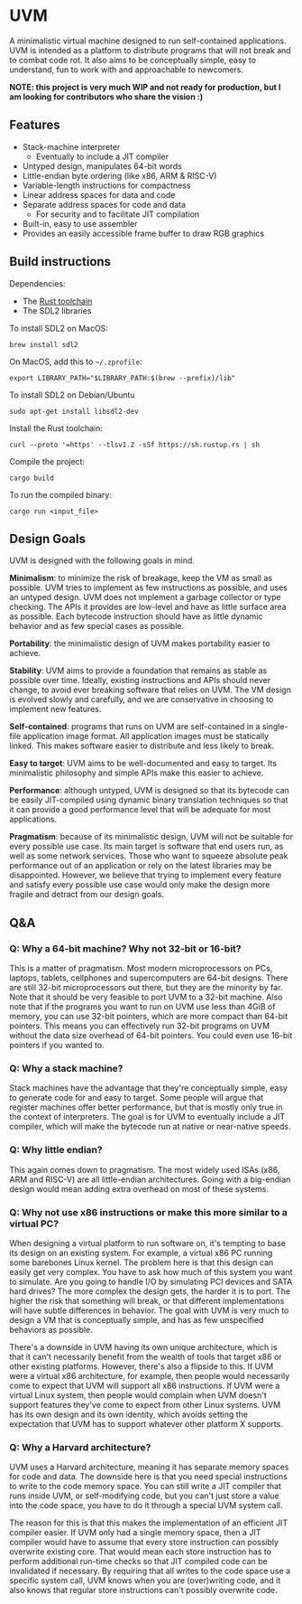 # UVM

A minimalistic virtual machine designed to run self-contained applications. UVM is intended as a platform to distribute
programs that will not break and to combat code rot. It also aims to be conceptually simple, easy to understand, fun to work
with and approachable to newcomers.

**NOTE: this project is very much WIP and not ready for production, but I am looking for contributors who share
the vision :)**

## Features

- Stack-machine interpreter
  - Eventually to include a JIT compiler
- Untyped design, manipulates 64-bit words
- Little-endian byte ordering (like x86, ARM & RISC-V)
- Variable-length instructions for compactness
- Linear address spaces for data and code
- Separate address spaces for code and data
  - For security and to facilitate JIT compilation
- Built-in, easy to use assembler
- Provides an easily accessible frame buffer to draw RGB graphics

## Build instructions

Dependencies:
- The [Rust toolchain](https://www.rust-lang.org/tools/install)
- The SDL2 libraries

To install SDL2 on MacOS:
```
brew install sdl2
```

On MacOS, add this to `~/.zprofile`:
```
export LIBRARY_PATH="$LIBRARY_PATH:$(brew --prefix)/lib"
```

To install SDL2 on Debian/Ubuntu
```
sudo apt-get install libsdl2-dev
```

Install the Rust toolchain:
```
curl --proto '=https' --tlsv1.2 -sSf https://sh.rustup.rs | sh
```

Compile the project:
```
cargo build
```

To run the compiled binary:
```
cargo run <input_file>
```

## Design Goals

UVM is designed with the following goals in mind.

**Minimalism**: to minimize the risk of breakage, keep the VM as small as possible. UVM tries to implement as few instructions as possible,
and uses an untyped design. UVM does not implement a garbage collector or type checking. The APIs it provides are low-level and have as
little surface area as possible. Each bytecode instruction should have as little dynamic behavior and as few special cases as possible.

**Portability**: the minimalistic design of UVM makes portability easier to achieve.

**Stability**: UVM aims to provide a foundation that remains as stable as possible over time. Ideally, existing instructions and APIs should
never change, to avoid ever breaking software that relies on UVM. The VM design is evolved slowly and carefully, and we are conservative in
choosing to implement new features.

**Self-contained**: programs that runs on UVM are self-contained in a single-file application image format. All application images must be
statically linked. This makes software easier to distribute and less likely to break.

**Easy to target**: UVM aims to be well-documented and easy to target. Its minimalistic philosophy and simple APIs make this easier to achieve.

**Performance**: although untyped, UVM is designed so that its bytecode can be easily JIT-compiled using dynamic binary translation techniques
so that it can provide a good performance level that will be adequate for most applications.

**Pragmatism**: because of its minimalistic design, UVM will not be suitable for every possible use case. Its main target is software that end users
run, as well as some network services. Those who want to squeeze absolute peak performance out of an application or rely on the latest libraries
may be disappointed. However, we believe that trying to implement every feature and satisfy every possible use case would only make the design
more fragile and detract from our design goals.

## Q&A

### Q: Why a 64-bit machine? Why not 32-bit or 16-bit?

This is a matter of pragmatism. Most modern microprocessors on PCs, laptops, tablets, cellphones and supercomputers are 64-bit designs. There are still 32-bit microprocessors out there, but they are the minority by far. Note that it should be very feasible to port UVM to a 32-bit machine. Also note that if the programs you want to run on UVM use less than 4GiB of memory, you can use 32-bit pointers, which are more compact than 64-bit pointers. This means you can effectively run 32-bit programs on UVM without the data size overhead of 64-bit pointers. You could even use 16-bit pointers if you wanted to.

### Q: Why a stack machine?

Stack machines have the advantage that they're conceptually simple, easy to generate code for and easy to target. Some people will argue that register machines offer better performance, but that is mostly only true in the context of interpreters. The goal is for UVM to eventually include a JIT compiler, which will make the bytecode run at native or near-native speeds.

### Q: Why little endian?

This again comes down to pragmatism. The most widely used ISAs (x86, ARM and RISC-V) are all little-endian architectures. Going with a big-endian design would mean adding extra overhead on most of these systems.

### Q: Why not use x86 instructions or make this more similar to a virtual PC?

When designing a virtual platform to run software on, it's tempting to base its design on an existing system. For example, a virtual x86 PC running some barebones Linux kernel. The problem here is that this design can easily get very complex. You have to ask how much of this system you want to simulate. Are you going to handle I/O by simulating PCI devices and SATA hard drives? The more complex the design gets, the harder it is to port. The higher the risk that something will break, or that different implementations will have subtle differences in behavior. The goal with UVM is very much to design a VM that is conceptually simple, and has as few unspecified behaviors as possible.

There's a downside in UVM having its own unique architecture, which is that it can't necessarily benefit from the wealth of tools that target x86 or other existing platforms. However, there's also a flipside to this. If UVM were a virtual x86 architecture, for example, then people would necessarily come to expect that UVM will support all x86 instructions. If UVM were a virtual Linux system, then people would complain when UVM doesn't support features they've come to expect from other Linux systems. UVM has its own design and its own identity, which avoids setting the expectation that UVM has to support whatever other platform X supports.

### Q: Why a Harvard architecture?

UVM uses a Harvard architecture, meaning it has separate memory spaces for code and data. The downside here is that you need special instructions to write to the code memory space. You can still write a JIT compiler that runs inside UVM, or self-modifying code, but you can't just store a value into the code space, you have to do it through a special UVM system call.

The reason for this is that this makes the implementation of an efficient JIT compiler easier. If UVM only had a single memory space, then a JIT compiler would have to assume that every store instruction can possibly overwrite existing core. That would mean each store instruction has to perform additional run-time checks so that JIT compiled code can be invalidated if necessary. By requiring that all writes to the code space use a specific system call, UVM knows when you are (over)writing code, and it also knows that regular store instructions can't possibly overwrite code.
